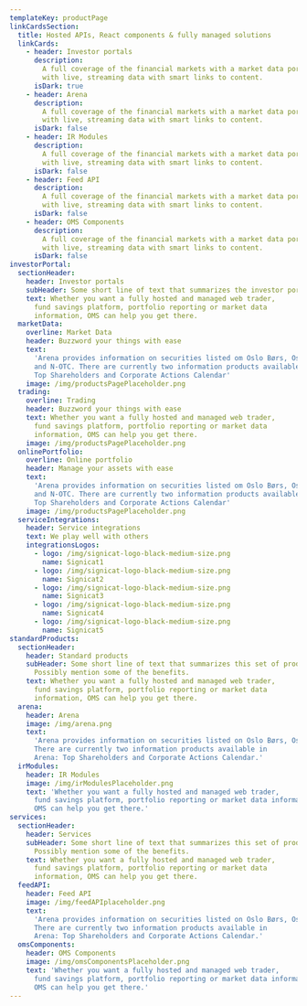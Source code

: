 ```yaml
---
templateKey: productPage
linkCardsSection:
  title: Hosted APIs, React components & fully managed solutions
  linkCards:
    - header: Investor portals
      description:
        A full coverage of the financial markets with a market data portal
        with live, streaming data with smart links to content.
      isDark: true
    - header: Arena
      description:
        A full coverage of the financial markets with a market data portal
        with live, streaming data with smart links to content.
      isDark: false
    - header: IR Modules
      description:
        A full coverage of the financial markets with a market data portal
        with live, streaming data with smart links to content.
      isDark: false
    - header: Feed API
      description:
        A full coverage of the financial markets with a market data portal
        with live, streaming data with smart links to content.
      isDark: false
    - header: OMS Components
      description:
        A full coverage of the financial markets with a market data portal
        with live, streaming data with smart links to content.
      isDark: false
investorPortal:
  sectionHeader:
    header: Investor portals
    subHeader: Some short line of text that summarizes the investor portals
    text: Whether you want a fully hosted and managed web trader,
      fund savings platform, portfolio reporting or market data
      information, OMS can help you get there.
  marketData:
    overline: Market Data
    header: Buzzword your things with ease
    text:
      'Arena provides information on securities listed om Oslo Børs, Oslo Axess
      and N-OTC. There are currently two information products available in Arena:
      Top Shareholders and Corporate Actions Calendar'
    image: /img/productsPagePlaceholder.png
  trading:
    overline: Trading
    header: Buzzword your things with ease
    text: Whether you want a fully hosted and managed web trader,
      fund savings platform, portfolio reporting or market data
      information, OMS can help you get there.
    image: /img/productsPagePlaceholder.png
  onlinePortfolio:
    overline: Online portfolio
    header: Manage your assets with ease
    text:
      'Arena provides information on securities listed om Oslo Børs, Oslo Axess
      and N-OTC. There are currently two information products available in Arena:
      Top Shareholders and Corporate Actions Calendar'
    image: /img/productsPagePlaceholder.png
  serviceIntegrations:
    header: Service integrations
    text: We play well with others
    integrationsLogos:
      - logo: /img/signicat-logo-black-medium-size.png
        name: Signicat1
      - logo: /img/signicat-logo-black-medium-size.png
        name: Signicat2
      - logo: /img/signicat-logo-black-medium-size.png
        name: Signicat3
      - logo: /img/signicat-logo-black-medium-size.png
        name: Signicat4
      - logo: /img/signicat-logo-black-medium-size.png
        name: Signicat5
standardProducts:
  sectionHeader:
    header: Standard products
    subHeader: Some short line of text that summarizes this set of products.
      Possibly mention some of the benefits.
    text: Whether you want a fully hosted and managed web trader,
      fund savings platform, portfolio reporting or market data
      information, OMS can help you get there.
  arena:
    header: Arena
    image: /img/arena.png
    text:
      'Arena provides information on securities listed on Oslo Børs, Oslo Axess and N-OTC.
      There are currently two information products available in
      Arena: Top Shareholders and Corporate Actions Calendar.'
  irModules:
    header: IR Modules
    image: /img/irModulesPlaceholder.png
    text: 'Whether you want a fully hosted and managed web trader,
      fund savings platform, portfolio reporting or market data information,
      OMS can help you get there.'
services:
  sectionHeader:
    header: Services
    subHeader: Some short line of text that summarizes this set of products.
      Possibly mention some of the benefits.
    text: Whether you want a fully hosted and managed web trader,
      fund savings platform, portfolio reporting or market data
      information, OMS can help you get there.
  feedAPI:
    header: Feed API
    image: /img/feedAPIplaceholder.png
    text:
      'Arena provides information on securities listed on Oslo Børs, Oslo Axess and N-OTC.
      There are currently two information products available in
      Arena: Top Shareholders and Corporate Actions Calendar.'
  omsComponents:
    header: OMS Components
    image: /img/omsComponentsPlaceholder.png
    text: 'Whether you want a fully hosted and managed web trader,
      fund savings platform, portfolio reporting or market data information,
      OMS can help you get there.'
---
```


